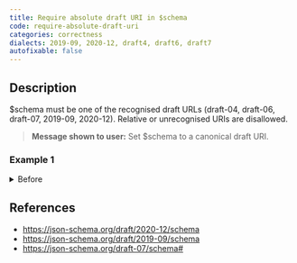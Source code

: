 ```yaml
---
title: Require absolute draft URI in $schema
code: require-absolute-draft-uri
categories: correctness
dialects: 2019-09, 2020-12, draft4, draft6, draft7
autofixable: false
---
```


## Description
$schema must be one of the recognised draft URLs (draft-04, draft-06, draft-07, 2019-09, 2020-12). Relative or unrecognised URIs are disallowed.

> **Message shown to user:**
> Set $schema to a canonical draft URI.

### Example 1
<details><summary>Before</summary>

```json
{
  "$schema": "./schema",
  "type": "string"
}
```
</details>

## References
* <https://json-schema.org/draft/2020-12/schema>
* <https://json-schema.org/draft/2019-09/schema>
* <https://json-schema.org/draft-07/schema#>
